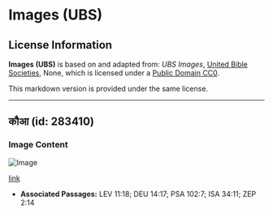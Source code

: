 # Images (UBS)

## License Information

**Images (UBS)** is based on and adapted from: _UBS Images_, [United Bible Societies](https://unitedbiblesocieties.org/), None, which is licensed under a [Public Domain CC0](https://creativecommons.org/public-domain/cc0/).

This markdown version is provided under the same license.



--------------------------------

## कौआ (id: 283410)

### Image Content

![Image](https://cdn.aquifer.bible/aquifer-content/resources/Media/WEB-0542_jackdaw.jpg)

[link](https://cdn.aquifer.bible/aquifer-content/resources/Media/WEB-0542_jackdaw.jpg)

* **Associated Passages:** LEV 11:18; DEU 14:17; PSA 102:7; ISA 34:11; ZEP 2:14

